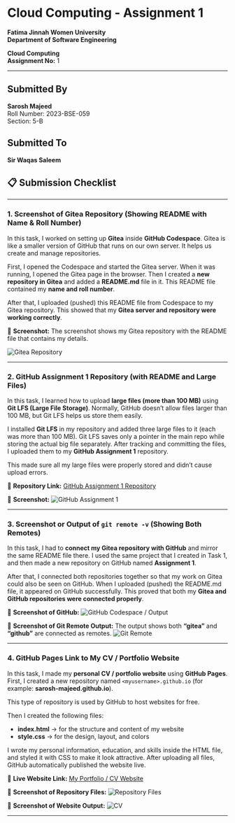 # Cloud Computing - Assignment 1

**Fatima Jinnah Women University**  
**Department of Software Engineering**

**Cloud Computing**  
**Assignment No:** 1

---

## Submitted By
**Sarosh Majeed**  
Roll Number: 2023-BSE-059  
Section: 5-B

## Submitted To
**Sir Waqas Saleem**


## **📋 Submission Checklist**

---

### **1. Screenshot of Gitea Repository (Showing README with Name & Roll Number)**

In this task, I worked on setting up **Gitea** inside **GitHub Codespace**.
Gitea is like a smaller version of GitHub that runs on our own server. It helps us create and manage repositories.

First, I opened the Codespace and started the Gitea server. When it was running, I opened the Gitea page in the browser.
Then I created a **new repository in Gitea** and added a **README.md** file in it.
This README file contained my **name and roll number**.

After that, I uploaded (pushed) this README file from Codespace to my Gitea repository.
This showed that my **Gitea server and repository were working correctly**.

📸 **Screenshot:**
The screenshot shows my Gitea repository with the README file that contains my details.

![Gitea Repository](https://github.com/Sarosh-Majeed/cc-SaroshMajeed-2023-BSE-059/blob/main/CC-Assignment%201/screenshots/1.gitea-repository.png?raw=true)

---

### **2. GitHub Assignment 1 Repository (with README and Large Files)**

In this task, I learned how to upload **large files (more than 100 MB)** using **Git LFS (Large File Storage)**.
Normally, GitHub doesn’t allow files larger than 100 MB, but Git LFS helps us store them easily.

I installed **Git LFS** in my repository and added three large files to it (each was more than 100 MB).
Git LFS saves only a pointer in the main repo while storing the actual big file separately.
After tracking and committing the files, I uploaded them to my **GitHub Assignment 1** repository.

This made sure all my large files were properly stored and didn’t cause upload errors.

🔗 **Repository Link:**
[GitHub Assignment 1 Repository](https://github.com/Sarosh-Majeed/assignment-1)

📸 **Screenshot:**
![GitHub Assignment 1](https://github.com/Sarosh-Majeed/cc-SaroshMajeed-2023-BSE-059/blob/main/CC-Assignment%201/screenshots/2.github-assignment1.png?raw=true)

---

### **3. Screenshot or Output of `git remote -v` (Showing Both Remotes)**

In this task, I had to **connect my Gitea repository with GitHub** and mirror the same README file there.
I used the same project that I created in Task 1, and then made a new repository on GitHub named **Assignment 1**.

After that, I connected both repositories together so that my work on Gitea could also be seen on GitHub.
When I uploaded (pushed) the README.md file, it appeared on GitHub successfully.
This proved that both my **Gitea and GitHub repositories were connected properly**.

📸 **Screenshot of GitHub:**
![GitHub Codespace / Output](https://github.com/Sarosh-Majeed/cc-SaroshMajeed-2023-BSE-059/blob/main/CC-Assignment%201/screenshots/github.png?raw=true)

📸 **Screenshot of Git Remote Output:**
The output shows both **“gitea”** and **“github”** are connected as remotes.
![Git Remote](https://github.com/Sarosh-Majeed/cc-SaroshMajeed-2023-BSE-059/blob/main/CC-Assignment%201/screenshots/3.github-remote-added.png?raw=true)

---

### **4. GitHub Pages Link to My CV / Portfolio Website**

In this task, I made my **personal CV / portfolio website** using **GitHub Pages**.
First, I created a new repository named `<myusername>.github.io`
(for example: **sarosh-majeed.github.io**).

This type of repository is used by GitHub to host websites for free.

Then I created the following files:

* **index.html** → for the structure and content of my website
* **style.css** → for the design, layout, and colors

I wrote my personal information, education, and skills inside the HTML file, and styled it with CSS to make it look attractive.
After uploading all files, GitHub automatically published the website live.

🔗 **Live Website Link:**
[My Portfolio / CV Website](https://sarosh-majeed.github.io/)

📸 **Screenshot of Repository Files:**
![Repository Files](https://github.com/Sarosh-Majeed/cc-SaroshMajeed-2023-BSE-059/blob/main/CC-Assignment%201/screenshots/index.png?raw=true)

📸 **Screenshot of Website Output:**
![CV](https://github.com/Sarosh-Majeed/cc-SaroshMajeed-2023-BSE-059/blob/main/CC-Assignment%201/screenshots/4.CV.png?raw=true)

---


